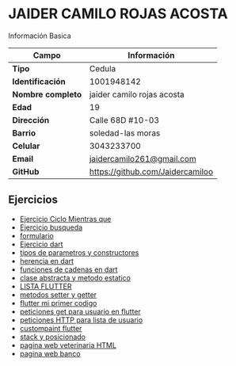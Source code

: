 # JAIDER CAMILO ROJAS ACOSTA
Información Basica

| Campo | Información |
| --- | --- |
| **Tipo** | Cedula |
| **Identificación** | 1001948142 |
| **Nombre completo** | jaider camilo rojas acosta |
| **Edad** | 19 |
| **Dirección** | Calle 68D #10-03 |
| **Barrio** | soledad-las moras |
| **Celular** | 3043233700 |
| **Email** | jaidercamilo261@gmail.com |
| **GitHub** | https://github.com/Jaidercamiloo |

## Ejercicios
- [Ejercicio Ciclo Mientras que](/jaiderrojas/ciclowhile/README.MD)
- [Ejercicio busqueda](/jaiderrojas/ejercicio2/README.MD)
- [formulario](/jaiderrojas/ejerciciobuscador/README.MD)
- [Ejercicio dart](/jaiderrojas/ejercicio4/README.MD)
- [tipos de parametros y constructores](/jaiderrojas/tipos%20de%20parametros%20y%20constructores/README.MD)
- [herencia en dart](/jaiderrojas/herencia%20en%20dart/README.MD)
- [funciones de cadenas en dart](/jaiderrojas/funciones%20de%20manejo%20de%20cadenas%20en%20dart/README.MD)
- [clase abstracta y metodo estatico](/jaiderrojas/ejercicio9/README.MD)
- [LISTA FLUTTER](/jaiderrojas/lista%20flutter/README.MD)
-  [metodos setter y getter](/jaiderrojas/metodos%20setter%20y%20getter/README.MD)
- [flutter mi primer codigo](/jaiderrojas/flutter%20mi%20primer%20codigo/README.MD)
- [peticiones get para usuario en flutter](/jaiderrojas/peticiones%20get%20para%20usuario%20en%20flutter/README.MD)
- [peticiones HTTP para lista de usuario](/jaiderrojas/peticiones%20HTTP%20lista%20de%20usuarios/README.MD)
- [custompaint flutter](/jaiderrojas/custompaint%20flutter/README.MD)
- [stack y posicionado](/jaiderrojas/stack%20y%20posicionado/README.MD)
- [pagina web veterinaria HTML](/jaiderrojas/pagina%20web%20veterinaria%20HTML/README.MD)
- [pagina web banco](/jaiderrojas/pagina%20web%20banco/README.MD)

